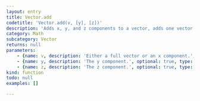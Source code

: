 ```yaml
---
layout: entry
title: Vector.add
codetitle: 'Vector.add(v, [y], [z])'
description: 'Adds x, y, and z components to a vector, adds one vector to another.'
category: Math
subcategory: Vector
returns: null
parameters:
    - {name: v, description: 'Either a full vector or an x component.', optional: false, type: [Vector, Number]}
    - {name: y, description: 'The y component.', optional: true, type: [Number]}
    - {name: z, description: 'The z component.', optional: true, type: [Number]}
kind: function
todo: null
examples: []

---
```


